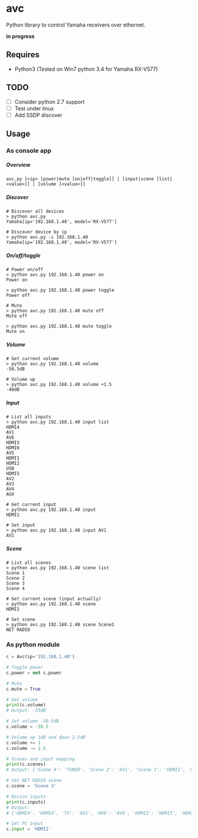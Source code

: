 # avc
Python library to control Yamaha receivers over ethernet.

__in progress__

## Requires
* Python3 (Tested on Win7 python 3.4 for Yamaha RX-V577)

## TODO
- [ ] Consider python 2.7 support
- [ ] Test under linux
- [ ] Add SSDP discover 

## Usage
### As console app
##### Overview
```shell
avc.py [<ip> [power|mute [on|off|toggle]] | [input|scene [list|<value>]] | [volume [<value>]]
```

##### Discover
```shell
# Discover all devices
> python avc.py 
Yamaha[ip='192.168.1.40', model='RX-V577']

# Discover device by ip
> python avc.py -i 192.168.1.40 
Yamaha[ip='192.168.1.40', model='RX-V577']
```

##### On/off/toggle
```shell
# Power on/off
> python avc.py 192.168.1.40 power on
Power on

> python avc.py 192.168.1.40 power toggle
Power off

# Mute
> python avc.py 192.168.1.40 mute off
Mute off

> python avc.py 192.168.1.40 mute toggle
Mute on
```
##### Volume
```shell
# Get current volume
> python avc.py 192.168.1.40 volume
-50.5dB

# Volume up
> python avc.py 192.168.1.40 volume +1.5
-49dB
```
##### Input
```shell
# List all inputs
> python avc.py 192.168.1.40 input list
HDMI4
AV1
AV6
HDMI3
HDMI6
AV5
HDMI1
HDMI2
USB
HDMI5
AV2
AV3
AV4
AUX

# Get current input
> python avc.py 192.168.1.40 input
HDMI1

# Set input
> python avc.py 192.168.1.40 input AV1
AV1
```

##### Scene
```shell
# List all scenes
> python avc.py 192.168.1.40 scene list
Scene 1
Scene 2
Scene 3
Scene 4

# Get current scene (input actually)
> python avc.py 192.168.1.40 scene
HDMI1

# Set scene
> python avc.py 192.168.1.40 scene Scene1
NET RADIO
```

### As python module
```python
c = Avc(ip='192.168.1.40')

# Toggle power
c.power = not c.power

# Mute
c.mute = True

# Get volume
print(c.volume)
# Output: -55dB

# Set volume -50.5dB
c.volume = -50.5

# Volume up 1dB and down 2.5dB
c.volume += 1
c.volume -= 2.5

# Scenes and input mapping
print(c.scenes)
# Output: {'Scene 4': 'TUNER', 'Scene 2': 'AV1', 'Scene 1': 'HDMI1', 'Scene 3': 'NET RADIO'}

# Set NET RADIO scene
c.scene = 'Scene 3'

# Device inputs
print(c.inputs)
# Output:
# {'HDMI4': 'HDMI4', 'TV': 'AV1', 'AV6': 'AV6', 'HDMI3': 'HDMI3', 'HDMI6': 'HDMI6', 'AV5': 'AV5', 'PC': 'HDMI1', 'HDMI2': 'HDMI2', 'USB': 'USB', 'HDMI5': 'HDMI5', 'AV2': 'AV2', 'AV3': 'AV3', 'AV4': 'AV4', 'AUX': 'AUX'}

# Set PC input
c.input = 'HDMI1'
```
